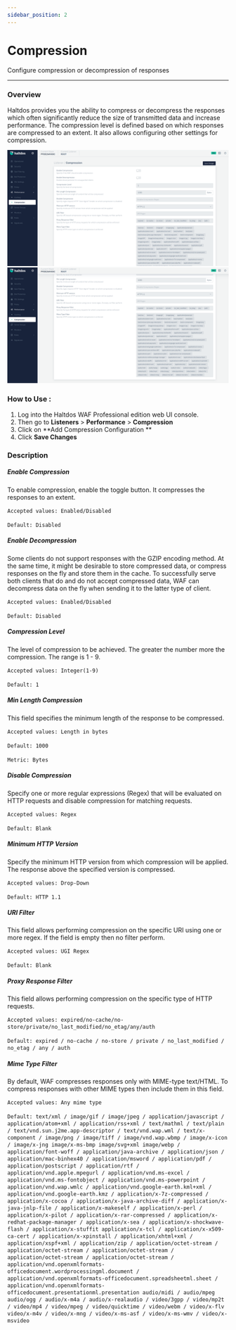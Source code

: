 ```yaml
---
sidebar_position: 2
---
```




# Compression


Configure compression or decompression of responses

---

### Overview 
Haltdos provides you the ability to compress or decompress the responses which often significantly reduce the size of transmitted data and increase performance. The compression level is defined based on which responses are compressed to an extent. It also allows configuring other settings for compression.

![compression](/img/pro-waf/docs/compression1.png)
![compression](/img/pro-waf/docs/compression2.png)

### How to Use :
1. Log into the Haltdos WAF Professional edition web UI console. 
2. Then go to **Listeners** > **Performance** > **Compression**
3. Click on **Add Compression Configuration ** 
4. Click **Save Changes**

### Description 

##### **Enable Compression**

To enable compression, enable the toggle button. It compresses the responses to an extent.

    Accepted values: Enabled/Disabled	

    Default: Disabled

##### **Enable Decompression**

Some clients do not support responses with the GZIP encoding method. At the same time, it might be desirable to store compressed data, or compress responses on the fly and store them in the cache. To successfully serve both clients that do and do not accept compressed data, WAF can decompress data on the fly when sending it to the latter type of client.

    Accepted values: Enabled/Disabled	

    Default: Disabled

##### **Compression Level**

The level of compression to be achieved. The greater the number more the compression. The range is 1 - 9.

    Accepted values: Integer(1-9)	

    Default: 1

##### **Min Length Compression**

This field specifies the minimum length of the response to be compressed.

    Accepted values: Length in bytes	

    Default: 1000
    
    Metric: Bytes

##### **Disable Compression**

Specify one or more regular expressions (Regex) that will be evaluated on HTTP requests and disable compression for matching requests.

    Accepted values: Regex	

    Default: Blank

##### **Minimum HTTP Version**

Specify the minimum HTTP version from which compression will be applied. The response above the specified version is compressed.

    Accepted values: Drop-Down	

    Default: HTTP 1.1

##### **URI Filter**

This field allows performing compression on the specific URI using one or more regex. If the field is empty then no filter perform.

    Accepted values: UGI Regex	

    Default: Blank

##### **Proxy Response Filter**

This field allows performing compression on the specific type of HTTP requests. 

    Accepted values: expired/no-cache/no-store/private/no_last_modified/no_etag/any/auth	

    Default: expired / no-cache / no-store / private / no_last_modified / no_etag / any / auth

##### **Mime Type Filter**

By default, WAF compresses responses only with MIME-type text/HTML. To compress responses with other MIME types then include them in this field.

    Accepted values: Any mime type

    Default: text/xml / image/gif / image/jpeg / application/javascript / application/atom+xml / application/rss+xml / text/mathml / text/plain / text/vnd.sun.j2me.app-descriptor / text/vnd.wap.wml / text/x-component / image/png / image/tiff / image/vnd.wap.wbmp / image/x-icon / image/x-jng image/x-ms-bmp image/svg+xml image/webp / application/font-woff / application/java-archive / application/json / application/mac-binhex40 / application/msword / application/pdf / application/postscript / application/rtf / application/vnd.apple.mpegurl / application/vnd.ms-excel / application/vnd.ms-fontobject / application/vnd.ms-powerpoint / application/vnd.wap.wmlc / application/vnd.google-earth.kml+xml / application/vnd.google-earth.kmz / application/x-7z-compressed / application/x-cocoa / application/x-java-archive-diff / application/x-java-jnlp-file / application/x-makeself / application/x-perl / application/x-pilot / application/x-rar-compressed / application/x-redhat-package-manager / application/x-sea / application/x-shockwave-flash / application/x-stuffit application/x-tcl / application/x-x509-ca-cert / application/x-xpinstall / application/xhtml+xml / application/xspf+xml / application/zip / application/octet-stream / application/octet-stream / application/octet-stream / application/octet-stream / application/octet-stream / application/vnd.openxmlformats-officedocument.wordprocessingml.document / application/vnd.openxmlformats-officedocument.spreadsheetml.sheet / application/vnd.openxmlformats-officedocument.presentationml.presentation audio/midi / audio/mpeg audio/ogg / audio/x-m4a / audio/x-realaudio / video/3gpp / video/mp2t / video/mp4 / video/mpeg / video/quicktime / video/webm / video/x-flv video/x-m4v / video/x-mng / video/x-ms-asf / video/x-ms-wmv / video/x-msvideo
